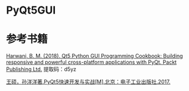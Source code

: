 # PyQt5GUI




# 参考书籍
[Harwani, B. M. (2018). Qt5 Python GUI Programming Cookbook: Building responsive and powerful cross-platform applications with PyQt. Packt Publishing Ltd.](https://pan.baidu.com/s/1WsknSCmWkcssz8OjNAwInA)
提取码：d5yz

[王硕，孙洋洋著.PyQt5快速开发与实战[M].北京：电子工业出版社.2017.]()
